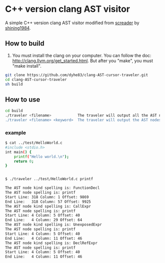 # C++ version clang AST visitor
A simple C++ version clang AST visitor modified from [screader](https://github.com/shining1984/screader) by [shining1984](https://github.com/shining1984).

## How to build
1. You must install the clang on your computer.
   You can follow the doc: http://clang.llvm.org/get_started.html.
   But after you "make", you must "make install".

```sh
git clone https://github.com/dyhe83/clang-AST-cursor-traveler.git
cd clang-AST-cursor-traveler
sh build
```

## How to use
```sh
cd build
./traveler <filename>            The traveler will output all the AST nodes' information.
./traveler <filename> <keyword>  The traveler will output the AST nodes' matched the keyword.
```

### example
```sh
$ cat ../test/HelloWorld.c
#include <stdio.h>
int main() {
    printf("Hello world.\n");
    return 0;
}


$ ./traveler ../test/HelloWorld.c printf

The AST node kind spelling is: FunctionDecl
The AST node spelling is: printf
Start Line: 318 Column: 1 Offset: 9869
End Line:   318 Column: 57 Offset: 9925
The AST node kind spelling is: CallExpr
The AST node spelling is: printf
Start Line: 4 Column: 5 Offset: 40
End Line:   4 Column: 29 Offset: 64
The AST node kind spelling is: UnexposedExpr
The AST node spelling is: printf
Start Line: 4 Column: 5 Offset: 40
End Line:   4 Column: 11 Offset: 46
The AST node kind spelling is: DeclRefExpr
The AST node spelling is: printf
Start Line: 4 Column: 5 Offset: 40
End Line:   4 Column: 11 Offset: 46
```
